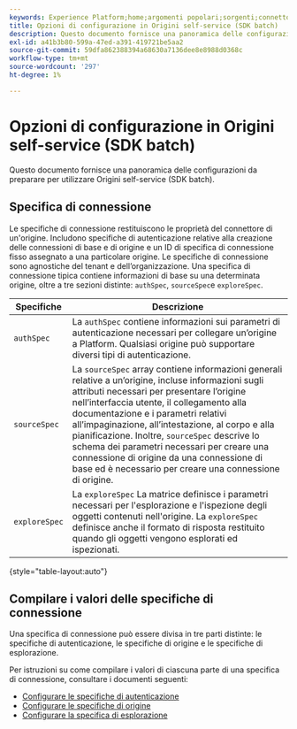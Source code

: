 ```yaml
---
keywords: Experience Platform;home;argomenti popolari;sorgenti;connettori;connettori sorgente;origini sdk;sdk;SDK
title: Opzioni di configurazione in Origini self-service (SDK batch)
description: Questo documento fornisce una panoramica delle configurazioni da preparare per utilizzare Origini self-service (SDK batch).
exl-id: a41b3b80-599a-47ed-a391-419721be5aa2
source-git-commit: 59dfa862388394a68630a7136dee8e8988d0368c
workflow-type: tm+mt
source-wordcount: '297'
ht-degree: 1%

---
```


# Opzioni di configurazione in Origini self-service (SDK batch)

Questo documento fornisce una panoramica delle configurazioni da preparare per utilizzare Origini self-service (SDK batch).

## Specifica di connessione

Le specifiche di connessione restituiscono le proprietà del connettore di un&#39;origine. Includono specifiche di autenticazione relative alla creazione delle connessioni di base e di origine e un ID di specifica di connessione fisso assegnato a una particolare origine. Le specifiche di connessione sono agnostiche del tenant e dell’organizzazione. Una specifica di connessione tipica contiene informazioni di base su una determinata origine, oltre a tre sezioni distinte: `authSpec`, `sourceSpec`e `exploreSpec`.

| Specifiche | Descrizione |
| --- | --- |
| `authSpec` | La `authSpec` contiene informazioni sui parametri di autenticazione necessari per collegare un’origine a Platform. Qualsiasi origine può supportare diversi tipi di autenticazione. |
| `sourceSpec` | La `sourceSpec` array contiene informazioni generali relative a un’origine, incluse informazioni sugli attributi necessari per presentare l’origine nell’interfaccia utente, il collegamento alla documentazione e i parametri relativi all’impaginazione, all’intestazione, al corpo e alla pianificazione. Inoltre, `sourceSpec` descrive lo schema dei parametri necessari per creare una connessione di origine da una connessione di base ed è necessario per creare una connessione di origine. |
| `exploreSpec` | La `exploreSpec` La matrice definisce i parametri necessari per l&#39;esplorazione e l&#39;ispezione degli oggetti contenuti nell&#39;origine. La `exploreSpec` definisce anche il formato di risposta restituito quando gli oggetti vengono esplorati ed ispezionati. |

{style=&quot;table-layout:auto&quot;}

## Compilare i valori delle specifiche di connessione

Una specifica di connessione può essere divisa in tre parti distinte: le specifiche di autenticazione, le specifiche di origine e le specifiche di esplorazione.

Per istruzioni su come compilare i valori di ciascuna parte di una specifica di connessione, consultare i documenti seguenti:

* [Configurare le specifiche di autenticazione](./authspec.md)
* [Configurare le specifiche di origine](./sourcespec.md)
* [Configurare la specifica di esplorazione](./explorespec.md)
